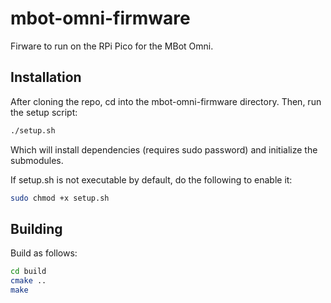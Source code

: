 # mbot-omni-firmware
Firware to run on the RPi Pico for the MBot Omni.

## Installation

After cloning the repo, cd into the mbot-omni-firmware directory.
Then, run the setup script:

```bash
./setup.sh
```

Which will install dependencies (requires sudo password) and initialize the submodules.

If setup.sh is not executable by default, do the following to enable it:

```bash
sudo chmod +x setup.sh
```

## Building

Build as follows:
```bash
cd build
cmake ..
make
```
